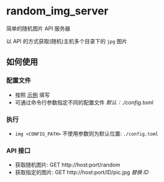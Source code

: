 # random_img_server

简单的随机图片 API 服务器

以 API 的方式获取(随机)主机多个目录下的 `jpg` 图片

## 如何使用

### 配置文件
- 按照 [示例](./config_template.toml) 填写
- 可通过命令行参数指定不同的配置文件 *默认：./config.toml*

### 执行
- `img <CONFIG_PATH>` 不使用参数则为默认位置: `./config.toml`

### API 接口
- 获取随机图片: GET http://host:port/random
- 获取指定的图片: GET http://host:port/ID/pic.jpg *替换 ID*
